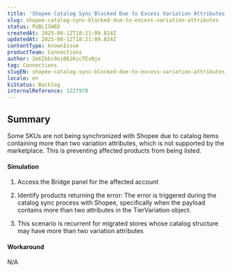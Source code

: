 ```yaml
---
title: 'Shopee Catalog Sync Blocked Due to Excess Variation Attributes'
slug: shopee-catalog-sync-blocked-due-to-excess-variation-attributes
status: PUBLISHED
createdAt: 2025-08-12T18:21:09.814Z
updatedAt: 2025-08-12T18:21:09.814Z
contentType: knownIssue
productTeam: Connections
author: 2mXZkbi0oi061KicTExNjo
tag: Connections
slugEN: shopee-catalog-sync-blocked-due-to-excess-variation-attributes
locale: en
kiStatus: Backlog
internalReference: 1227978
---
```


## Summary


Some SKUs are not being synchronized with Shopee due to catalog items containing more than two variation attributes, which is not supported by the marketplace. This is preventing affected products from being listed.


#### Simulation



1. Access the Bridge panel for the affected account
2. Identify products returning the error:
The error is triggered during the catalog sync process with Shopee, specifically when the payload contains more than two attributes in the TierVariation object.

1. This scenario is recurrent for migrated stores whose catalog structure may have more than two variation attributes


#### Workaround


N/A


